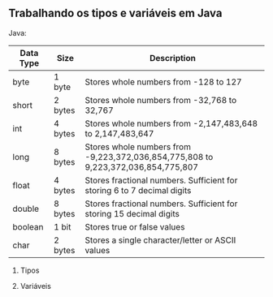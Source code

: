 ## Trabalhando os tipos e variáveis em Java
Java:

|Data Type | Size |	Description
| --- | --- | --- |
|byte	    |        1 byte	   |     Stores whole numbers from -128 to 127
|short	    |        2 bytes   |     Stores whole numbers from -32,768 to 32,767
|int	    |        4 bytes   |     Stores whole numbers from -2,147,483,648 to 2,147,483,647
|long	    |        8 bytes   |	 Stores whole numbers from -9,223,372,036,854,775,808 to 9,223,372,036,854,775,807
|float	    |        4 bytes   |	 Stores fractional numbers. Sufficient for storing 6 to 7 decimal digits
|double	    |        8 bytes   |	 Stores fractional numbers. Sufficient for storing 15 decimal digits
|boolean	|        1 bit	   |     Stores true or false values
|char	    |        2 bytes   |     Stores a single character/letter or ASCII values

1) Tipos 

2) Variáveis
